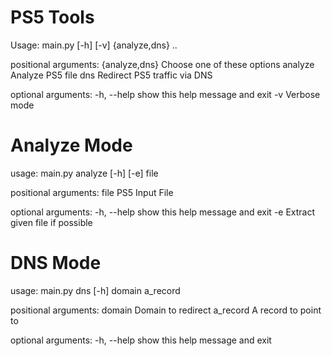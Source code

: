 # PS5 Tools

Usage: main.py [-h] [-v] {analyze,dns} ..

positional arguments:
  {analyze,dns}  Choose one of these options
    analyze      Analyze PS5 file
    dns          Redirect PS5 traffic via DNS

optional arguments:
  -h, --help     show this help message and exit
  -v             Verbose mode


# Analyze Mode

usage: main.py analyze [-h] [-e] file

positional arguments:
  file        PS5 Input File

optional arguments:
  -h, --help  show this help message and exit
  -e          Extract given file if possible


# DNS Mode

usage: main.py dns [-h] domain a_record

positional arguments:
  domain      Domain to redirect
  a_record    A record to point to

optional arguments:
  -h, --help  show this help message and exit
